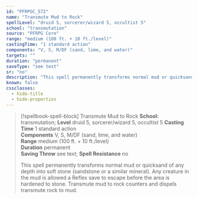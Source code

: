 ```yaml
---
id: "PFRPGC_572"
name: "Transmute Mud to Rock"
spellLevel: "druid 5, sorcerer/wizard 5, occultist 5"
school: "transmutation"
source: "PFRPG Core"
range: "medium (100 ft. + 10 ft./level)"
castingTime: "1 standard action"
components: "V, S, M/DF (sand, lime, and water)"
targets: ""
duration: "permanent"
saveType: "see text"
sr: "no"
description: "This spell permanently transforms normal mud or quicksand of any depth into soft stone (sandstone or a similar mineral).  Any creature in the mud is allowed a Reflex save to escape before the area is hardened to stone.  Transmute mud to rock counters and dispels transmute rock to mud."
known: false
cssclasses:
  - hide-title
  - hide-properties
---
```


> [!spellbook-spell-block] Transmute Mud to Rock
> **School:** transmutation; **Level** druid 5, sorcerer/wizard 5, occultist 5
> **Casting Time** 1 standard action  
> **Components** V, S, M/DF (sand, lime, and water)  
> **Range** medium (100 ft. + 10 ft./level)  
> **Duration** permanent  
> **Saving Throw** see text; **Spell Resistance** no
> 
> This spell permanently transforms normal mud or quicksand of any depth into soft stone (sandstone or a similar mineral).  Any creature in the mud is allowed a Reflex save to escape before the area is hardened to stone.  Transmute mud to rock counters and dispels transmute rock to mud.